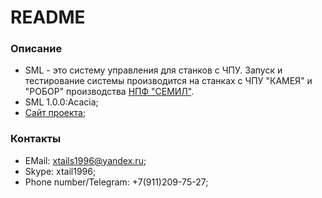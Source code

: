 # README #

### Описание ###

* SML - это систему управления для станков с ЧПУ. Запуск и тестирование системы производится на станках с ЧПУ "КАМЕЯ" и "РОБОР" производства [НПФ "СЕМИЛ"](https://semil.ru/).
* SML 1.0.0:Acacia;
* [Сайт проекта](https://appsforgeinc.bitbucket.io/);

### Контакты ###

* EMail: xtails1996@yandex.ru;
* Skype: xtail1996;
* Phone number/Telegram: +7(911)209-75-27;